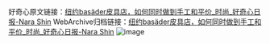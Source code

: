 好奇心原文链接：[纽约basäder皮具店，如何同时做到手工和平价_时尚_好奇心日报-Nara Shin](https://www.qdaily.com/articles/10355.html)
WebArchive归档链接：[纽约basäder皮具店，如何同时做到手工和平价_时尚_好奇心日报-Nara Shin](http://web.archive.org/web/20181001025759/http://www.qdaily.com:80/articles/10355.html)
![image](http://ww3.sinaimg.cn/large/007d5XDply1g3vwekao54j30u05b7qti)